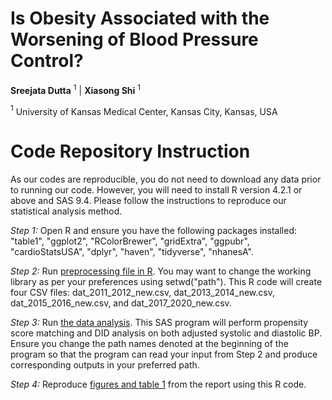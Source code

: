Is Obesity Associated with the Worsening of Blood Pressure Control?
==============
**Sreejata Dutta** $^1$ | **Xiasong Shi** $^1$ 

$^1$ University of Kansas Medical Center, Kansas City, Kansas, USA

# Code Repository Instruction
As our codes are reproducible, you do not need to download any data prior to running our code. However, you will need to install R version 4.2.1 or above and SAS 9.4. Please follow the instructions to reproduce our statistical analysis method.

*Step 1:* Open R and ensure you have the following packages installed: "table1", "ggplot2", "RColorBrewer", "gridExtra", "ggpubr", "cardioStatsUSA", "dplyr", "haven", "tidyverse", "nhanesA".

*Step 2:* Run [preprocessing file in R](ENAR-DataFest_DataPreprocessing.R). You may want to change the working library as per your preferences using setwd("path"). This R code will create four CSV files: dat_2011_2012_new.csv, dat_2013_2014_new.csv, dat_2015_2016_new.csv, and dat_2017_2020_new.csv.

*Step 3:* Run [the data analysis](ENAR-DataFest_Obesity&ControlBP.sas). This SAS program will perform propensity score matching and DID analysis on both adjusted systolic and diastolic BP. Ensure you change the path names denoted at the beginning of the program so that the program can read your input from Step 2 and produce corresponding outputs in your preferred path.

*Step 4:* Reproduce [figures and table 1](<ENAR-DataFest_Tables & Graphs.R>) from the report using this R code. 
